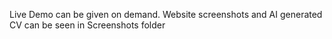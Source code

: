 
Live Demo can be given on demand.
Website screenshots and AI generated CV can be seen in Screenshots folder
